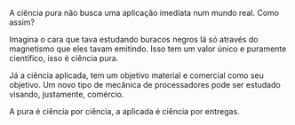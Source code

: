 A ciência pura não busca uma aplicação imediata num mundo real.
Como assim?

Imagina o cara que tava estudando buracos negros lá só através do magnetismo que eles tavam emitindo. Isso tem um valor único e puramente científico, isso é ciência pura.

Já a ciência aplicada, tem um objetivo material e comercial como seu objetivo. Um novo tipo de mecânica de processadores pode ser estudado visando, justamente, comércio.

A pura é ciência por ciência, a aplicada é ciência por entregas.

